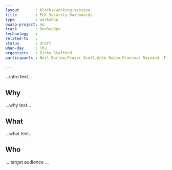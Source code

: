 ```yaml
---
layout       : blocks/working-session
title        : ELK Security Dashboards
type         : workshop
owasp-project: no
track        : DevSecOps
technology   :
related-to   :
status       : draft
when-day     : Thu
organizers   : Dicky Stafford
participants : Neil Barlow,Fraser Scott,Ante Gulam,Francois Raynaud, Timo Pagel

---
```


...intro text...

## Why

...why text...

## What

...what text...

## Who

... target audience ...
